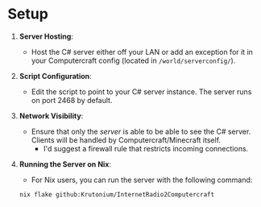 # Setup

1. **Server Hosting**:
    - Host the C# server either off your LAN or add an exception for it in your Computercraft config (located in `/world/serverconfig/`).

2. **Script Configuration**:
    - Edit the script to point to your C# server instance. The server runs on port 2468 by default.

3. **Network Visibility**:
   - Ensure that only the *server* is able to be able to see the C# server. Clients will be handled by Computercraft/Minecraft itself.
     - I'd suggest a firewall rule that restricts incoming connections.

4. **Running the Server on Nix**:
    - For Nix users, you can run the server with the following command:
    ```sh
    nix flake github:Krutonium/InternetRadio2Computercraft
    ```